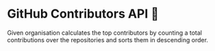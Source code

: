 # GitHub Contributors API 🧰

Given organisation calculates the top contributors by counting a total contributions over the repositories and sorts them in descending order.
